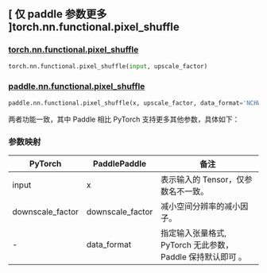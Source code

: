 ## [ 仅 paddle 参数更多 ]torch.nn.functional.pixel_shuffle

### [torch.nn.functional.pixel_shuffle](https://pytorch.org/docs/stable/generated/torch.nn.functional.pixel_shuffle.html?highlight=pixel_shuffle#torch.nn.functional.pixel_shuffle)

```python
torch.nn.functional.pixel_shuffle(input, upscale_factor)
```

### [paddle.nn.functional.pixel_shuffle](https://www.paddlepaddle.org.cn/documentation/docs/zh/develop/api/paddle/nn/functional/pixel_shuffle_cn.html)

```python
paddle.nn.functional.pixel_shuffle(x, upscale_factor, data_format='NCHW', name=None)
```

两者功能一致，其中 Paddle 相比 PyTorch 支持更多其他参数，具体如下：
### 参数映射

| PyTorch       | PaddlePaddle | 备注                                                   |
| ------------- | ------------ | ------------------------------------------------------ |
| input           | x           | 表示输入的 Tensor，仅参数名不一致。               |
| downscale_factor           | downscale_factor           |   减小空间分辨率的减小因子。               |
| -           | data_format           |   指定输入张量格式, PyTorch 无此参数， Paddle 保持默认即可 。             |
